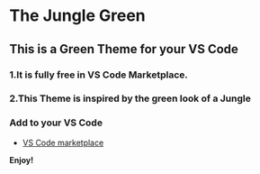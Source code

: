 # The Jungle Green
## This is a Green Theme for your VS Code
### 1.It is fully free in VS Code Marketplace.

### 2.This Theme is inspired by the green look of a Jungle
### Add to your VS Code
* [VS Code marketplace](https://cutt.ly/4nrzBZx)


**Enjoy!**
